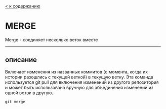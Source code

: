 [< к содержанию](README.md)


# MERGE
Merge - соединяет несколько веток вместе

---
## описание

Включает изменения из названных коммитов (с момента, когда их истории разошлись с текущей веткой) в текущую ветку. Эта команда используется git pull для включения изменений из другого репозитория и может быть использована вручную для объединения изменений из одной ветви в другую.
```
git merge
```